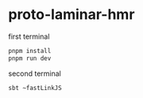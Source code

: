 # proto-laminar-hmr

first terminal
```sh
pnpm install
pnpm run dev
```
second terminal
```sh
sbt ~fastLinkJS
```
